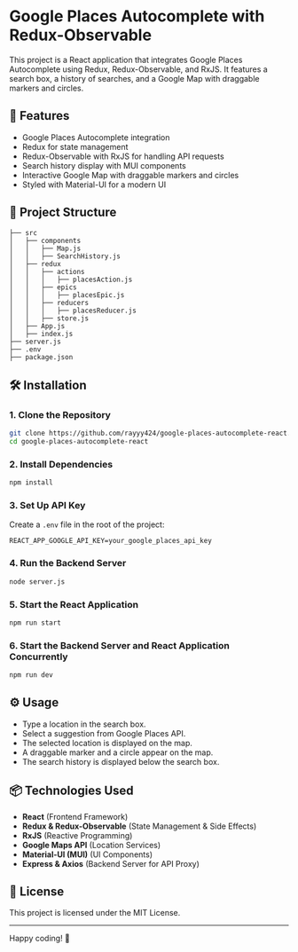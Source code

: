# Google Places Autocomplete with Redux-Observable

This project is a React application that integrates Google Places Autocomplete using Redux, Redux-Observable, and RxJS. It features a search box, a history of searches, and a Google Map with draggable markers and circles.

## 🚀 Features
- Google Places Autocomplete integration
- Redux for state management
- Redux-Observable with RxJS for handling API requests
- Search history display with MUI components
- Interactive Google Map with draggable markers and circles
- Styled with Material-UI for a modern UI

## 📂 Project Structure
```
├── src
│   ├── components
│   │   ├── Map.js
│   │   ├── SearchHistory.js
│   ├── redux
│   │   ├── actions
│   │   │   ├── placesAction.js
│   │   ├── epics
│   │   │   ├── placesEpic.js
│   │   ├── reducers
│   │   │   ├── placesReducer.js
│   │   ├── store.js
│   ├── App.js
│   ├── index.js
├── server.js
├── .env
├── package.json
```

## 🛠️ Installation
### 1. Clone the Repository
```sh
git clone https://github.com/rayyy424/google-places-autocomplete-react.git
cd google-places-autocomplete-react
```

### 2. Install Dependencies
```sh
npm install
```

### 3. Set Up API Key
Create a `.env` file in the root of the project:
```
REACT_APP_GOOGLE_API_KEY=your_google_places_api_key
```

### 4. Run the Backend Server
```sh
node server.js
```

### 5. Start the React Application
```sh
npm run start
```

### 6. Start the Backend Server and React Application Concurrently
```sh
npm run dev
```

## ⚙️ Usage
- Type a location in the search box.
- Select a suggestion from Google Places API.
- The selected location is displayed on the map.
- A draggable marker and a circle appear on the map.
- The search history is displayed below the search box.

## 📦 Technologies Used
- **React** (Frontend Framework)
- **Redux & Redux-Observable** (State Management & Side Effects)
- **RxJS** (Reactive Programming)
- **Google Maps API** (Location Services)
- **Material-UI (MUI)** (UI Components)
- **Express & Axios** (Backend Server for API Proxy)

## 📜 License
This project is licensed under the MIT License.

---

Happy coding! 🚀

